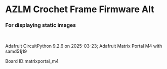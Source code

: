 # AZLM Crochet Frame Firmware Alt

### For displaying static images

<br>

Adafruit CircuitPython 9.2.6 on 2025-03-23; Adafruit Matrix Portal M4 with samd51j19

Board ID:matrixportal_m4

